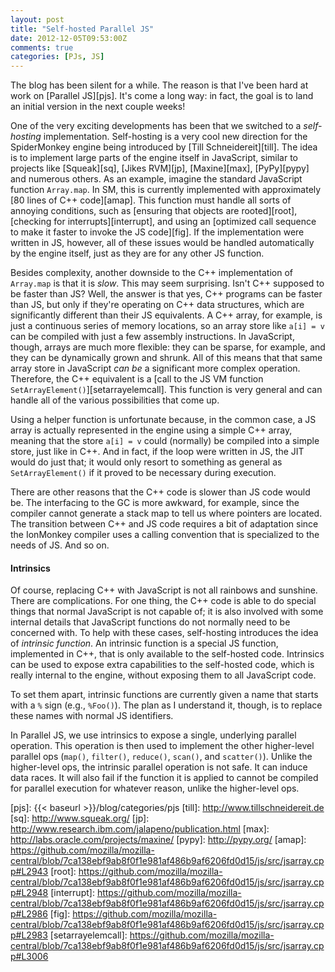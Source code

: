 ```yaml
---
layout: post
title: "Self-hosted Parallel JS"
date: 2012-12-05T09:53:00Z
comments: true
categories: [PJs, JS]
---
```


The blog has been silent for a while.  The reason is that I've been
hard at work on [Parallel JS][pjs].  It's come a long way: in fact,
the goal is to land an initial version in the next couple weeks!

One of the very exciting developments has been that we switched to a
*self-hosting* implementation.  Self-hosting is a very cool new
direction for the SpiderMonkey engine being introduced by
[Till Schneidereit][till].  The idea is to implement large parts of
the engine itself in JavaScript, similar to projects like
[Squeak][sq], [Jikes RVM][jp], [Maxine][max], [PyPy][pypy] and numerous
others.  As an example, imagine the standard JavaScript function
`Array.map`.  In SM, this is currently implemented with approximately
[80 lines of C++ code][amap].  This function must handle all sorts of
annoying conditions, such as [ensuring that objects are rooted][root],
[checking for interrupts][interrupt], and using an
[optimized call sequence to make it faster to invoke the JS code][fig].
If the implementation were written in JS, however, all of these issues
would be handled automatically by the engine itself, just as they are
for any other JS function.

Besides complexity, another downside to the C++ implementation of
`Array.map` is that it is *slow*.  This may seem surprising.  Isn't
C++ supposed to be faster than JS?  Well, the answer is that yes, C++
programs can be faster than JS, but only if they're operating on C++
data structures, which are significantly different than their JS
equivalents.  A C++ array, for example, is just a continuous series of
memory locations, so an array store like `a[i] = v` can be compiled
with just a few assembly instructions.  In JavaScript, though, arrays
are much more flexible: they can be sparse, for example, and they can
be dynamically grown and shrunk.  All of this means that that same
array store in JavaScript *can be* a significant more complex
operation.  Therefore, the C++ equivalent is a
[call to the JS VM function `SetArrayElement()`][setarrayelemcall].
This function is very general and can handle all of the various
possibilities that come up.

Using a helper function is unfortunate because, in the common case, a
JS array is actually represented in the engine using a simple C++
array, meaning that the store `a[i] = v` could (normally) be compiled
into a simple store, just like in C++.  And in fact, if the loop were
written in JS, the JIT would do just that; it would only resort to
something as general as `SetArrayElement()` if it proved to be
necessary during execution.

There are other reasons that the C++ code is slower than JS code would
be.  The interfacing to the GC is more awkward, for example, since the
compiler cannot generate a stack map to tell us where pointers are
located.  The transition between C++ and JS code requires a bit of
adaptation since the IonMonkey compiler uses a calling convention that
is specialized to the needs of JS.  And so on.

#### Intrinsics

Of course, replacing C++ with JavaScript is not all rainbows and
sunshine.  There are complications.  For one thing, the C++ code is
able to do special things that normal JavaScript is not capable of; it
is also involved with some internal details that JavaScript functions
do not normally need to be concerned with.  To help with these cases,
self-hosting introduces the idea of *intrinsic function*.  An
intrinsic function is a special JS function, implemented in C++, that
is only available to the self-hosted code.  Intrinsics can be used to
expose extra capabilities to the self-hosted code, which is really
internal to the engine, without exposing them to all JavaScript code.

To set them apart, intrinsic functions are currently given a name that
starts with a `%` sign (e.g., `%Foo()`). The plan as I understand it,
though, is to replace these names with normal JS identifiers.

In Parallel JS, we use intrinsics to expose a single, underlying
parallel operation.  This operation is then used to implement the
other higher-level parallel ops (`map()`, `filter()`, `reduce()`,
`scan()`, and `scatter()`).  Unlike the higher-level ops, the
intrinsic parallel operation is not safe.  It can induce data races.
It will also fail if the function it is applied to cannot be compiled
for parallel execution for whatever reason, unlike the higher-level
ops.

[pjs]: {{< baseurl >}}/blog/categories/pjs
[till]: http://www.tillschneidereit.de
[sq]: http://www.squeak.org/
[jp]: http://www.research.ibm.com/jalapeno/publication.html
[max]: http://labs.oracle.com/projects/maxine/
[pypy]: http://pypy.org/
[amap]: https://github.com/mozilla/mozilla-central/blob/7ca138ebf9ab8f0f1e981af486b9af6206fd0d15/js/src/jsarray.cpp#L2943
[root]: https://github.com/mozilla/mozilla-central/blob/7ca138ebf9ab8f0f1e981af486b9af6206fd0d15/js/src/jsarray.cpp#L2948
[interrupt]: https://github.com/mozilla/mozilla-central/blob/7ca138ebf9ab8f0f1e981af486b9af6206fd0d15/js/src/jsarray.cpp#L2986
[fig]: https://github.com/mozilla/mozilla-central/blob/7ca138ebf9ab8f0f1e981af486b9af6206fd0d15/js/src/jsarray.cpp#L2983
[setarrayelemcall]: https://github.com/mozilla/mozilla-central/blob/7ca138ebf9ab8f0f1e981af486b9af6206fd0d15/js/src/jsarray.cpp#L3006
